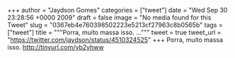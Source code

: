
+++
author = "Jaydson Gomes"
categories = ["tweet"]
date = "Wed Sep 30 23:28:56 +0000 2009"
draft = false
image = "No media found for this Tweet"
slug = "0367eb4e760398502223e5213cf27963c8b0565b"
tags = ["tweet"]
title = """Porra, muito massa isso. ..."""
tweet = true
tweet_url = "https://twitter.com/jaydson/status/4510324525"
+++
Porra, muito massa isso. http://tinyurl.com/yb2yhww
